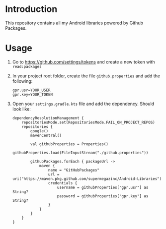 # Introduction

This repository contains all my Android libraries powered by Github Packages.

# Usage

1. Go to https://github.com/settings/tokens and create a new token with `read:packages`

2. In your project root folder, create the file `github.properties` and add the following:

    ```Gradle
    gpr.usr=YOUR_USER
    gpr.key=YOUR_TOKEN  
    ```

3. Open your `settings.gradle.kts` file and add the dependency. Should look like:

    ```Gradle
    dependencyResolutionManagement {
        repositoriesMode.set(RepositoriesMode.FAIL_ON_PROJECT_REPOS)
        repositories {
            google()
            mavenCentral()

            val githubProperties = Properties()
            githubProperties.load(FileInputStream("./github.properties"))

            githubPackages.forEach { packageUrl ->
                maven {
                    name = "GitHubPackages"
                    url = uri("https://maven.pkg.github.com/supermegazinc/Android-Libraries")
                    credentials {
                        username = githubProperties["gpr.usr"] as String?
                        password = githubProperties["gpr.key"] as String?
                    }
                }
            }
        }
    }
    ```
